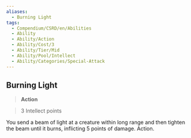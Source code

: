 ```yaml
---
aliases:
  - Burning Light
tags:
  - Compendium/CSRD/en/Abilities
  - Ability
  - Ability/Action
  - Ability/Cost/3
  - Ability/Tier/Mid
  - Ability/Pool/Intellect
  - Ability/Categories/Special-Attack
---
```

    
      
## Burning Light      
>**Action**      
>3 Intellect points    
      
You send a beam of light at a creature within long range and then tighten the beam until it burns, inflicting 5 points of damage. Action.